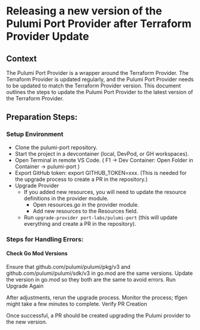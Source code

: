 # Releasing a new version of the Pulumi Port Provider after Terraform Provider Update

## Context

The Pulumi Port Provider is a wrapper around the Terraform Provider. The Terraform Provider is updated regularly, and the Pulumi Port Provider needs to be updated to match the Terraform Provider version. This document outlines the steps to update the Pulumi Port Provider to the latest version of the Terraform Provider.

## Preparation Steps:

### Setup Environment

- Clone the pulumi-port repository.
- Start the project in a devcontainer (local, DevPod, or GH workspaces).
- Open Terminal in remote VS Code. ( F1 -> Dev Container: Open Folder in Container -> pulumi-port )
- Export GitHub token: export GITHUB_TOKEN=xxx. (This is needed for the upgrade process to create a PR in the repository.)
- Upgrade Provider
    - If you added new resources, you will need to update the resource definitions in the provider module.
        - Open resources.go in the provider module.
        - Add new resources to the Resources field.
    - Run `upgrade-provider port-labs/pulumi-port` (this will update everything and create a PR in the repository).


### Steps for Handling Errors:

#### Check Go Mod Versions

Ensure that github.com/pulumi/pulumi/pkg/v3 and github.com/pulumi/pulumi/sdk/v3 in go.mod are the same versions.
Update the version in go.mod so they both are the same to avoid errors.
Run Upgrade Again

After adjustments, rerun the upgrade process.
Monitor the process; tfgen might take a few minutes to complete.
Verify PR Creation

Once successful, a PR should be created upgrading the Pulumi provider to the new version.